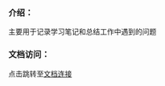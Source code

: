 ### 介绍：

主要用于记录学习笔记和总结工作中遇到的问题

### 文档访问：

点击跳转至[文档连接](https://zhoutengfu.github.io/Learning-notes/)
